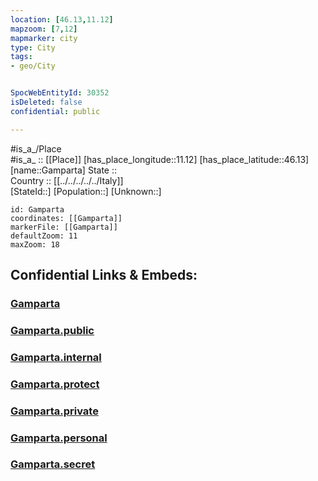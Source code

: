 ```yaml
---
location: [46.13,11.12] 
mapzoom: [7,12] 
mapmarker: city 
type: City
tags:
- geo/City


SpocWebEntityId: 30352
isDeleted: false
confidential: public

---
```

#is_a_/Place  
#is_a_ :: [[Place]] 
[has_place_longitude::11.12] 
[has_place_latitude::46.13] 
[name::Gamparta] 
State ::  
Country :: [[../../../../../Italy]]  
[StateId::] 
[Population::] 
[Unknown::] 


```leaflet
id: Gamparta
coordinates: [[Gamparta]] 
markerFile: [[Gamparta]] 
defaultZoom: 11 
maxZoom: 18
```


## Confidential Links & Embeds: 

### [Gamparta](/_Standards/Earth/Continent/Europe/Europe~South/Italy/regions~Italy/Trentino/Trento.Province/City/Gamparta.md) 

### [Gamparta.public](/_public/Earth/Continent/Europe/Europe~South/Italy/regions~Italy/Trentino/Trento.Province/City/Gamparta.public.md) 

### [Gamparta.internal](/_internal/Earth/Continent/Europe/Europe~South/Italy/regions~Italy/Trentino/Trento.Province/City/Gamparta.internal.md) 

### [Gamparta.protect](/_protect/Earth/Continent/Europe/Europe~South/Italy/regions~Italy/Trentino/Trento.Province/City/Gamparta.protect.md) 

### [Gamparta.private](/_private/Earth/Continent/Europe/Europe~South/Italy/regions~Italy/Trentino/Trento.Province/City/Gamparta.private.md) 

### [Gamparta.personal](/_personal/Earth/Continent/Europe/Europe~South/Italy/regions~Italy/Trentino/Trento.Province/City/Gamparta.personal.md) 

### [Gamparta.secret](/_secret/Earth/Continent/Europe/Europe~South/Italy/regions~Italy/Trentino/Trento.Province/City/Gamparta.secret.md)


